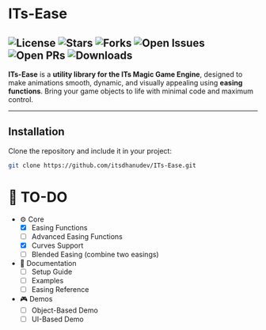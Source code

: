# ITs-Ease

![License](https://img.shields.io/github/license/itsdhanudev/ITs-Ease?style=for-the-badge&color=6c5ce7&logo=creative-commons&logoColor=white)
![Stars](https://img.shields.io/github/stars/itsdhanudev/ITs-Ease?style=for-the-badge&color=4c69ff&logo=github&logoColor=white)
![Forks](https://img.shields.io/github/forks/itsdhanudev/ITs-Ease?style=for-the-badge&color=3d5afe&logo=github&logoColor=white)
![Open Issues](https://img.shields.io/github/issues/itsdhanudev/ITs-Ease?style=for-the-badge&color=00bfff&logo=github&logoColor=white)
![Open PRs](https://img.shields.io/github/issues-pr/itsdhanudev/ITs-Ease?style=for-the-badge&color=8a2be2&logo=github&logoColor=white)
![Downloads](https://img.shields.io/github/downloads/itsdhanudev/ITs-Ease/total?style=for-the-badge&color=9b59b6&logo=github&logoColor=white)
---

**ITs-Ease** is a **utility library for the ITs Magic Game Engine**, designed to make animations smooth, dynamic, and visually appealing using **easing functions**. Bring your game objects to life with minimal code and maximum control.

---

## Installation

Clone the repository and include it in your project:

```bash
git clone https://github.com/itsdhanudev/ITs-Ease.git
```

# 🧩 TO-DO

- ⚙️ Core
    - [x]  Easing Functions
    - [ ]  Advanced Easing Functions
    - [x]  Curves Support
    - [ ]  Blended Easing (combine two easings)
- 📖 Documentation
    - [ ]  Setup Guide
    - [ ]  Examples
    - [ ]  Easing Reference
- 🎮 Demos
    - [ ]  Object-Based Demo
    - [ ]  UI-Based Demo
